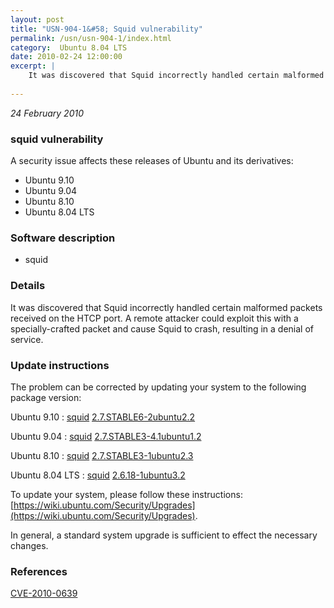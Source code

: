 ```yaml
---
layout: post
title: "USN-904-1&#58; Squid vulnerability"
permalink: /usn/usn-904-1/index.html
category:  Ubuntu 8.04 LTS
date: 2010-02-24 12:00:00
excerpt: |
    It was discovered that Squid incorrectly handled certain malformed packets received on the HTCP port. A remote attacker could exploit this with a specially-crafted packet and cause Squid to crash, resulting in a denial of service. 
    
--- 
```

 
 

*24 February 2010*

### squid vulnerability

A security issue affects these releases of Ubuntu and its derivatives:

* Ubuntu 9.10
* Ubuntu 9.04
* Ubuntu 8.10
* Ubuntu 8.04 LTS

### Software description

* squid 

### Details

It was discovered that Squid incorrectly handled certain malformed packets received on the HTCP port. A remote attacker could exploit this with a specially-crafted packet and cause Squid to crash, resulting in a denial of service. 

### Update instructions

The problem can be corrected by updating your system to the following package version:

Ubuntu 9.10
 : [squid](https://launchpad.net/ubuntu/+source/squid) <span> [2.7.STABLE6-2ubuntu2.2](https://launchpad.net/ubuntu/+source/squid/2.7.STABLE6-2ubuntu2.2) </span> 

Ubuntu 9.04
 : [squid](https://launchpad.net/ubuntu/+source/squid) <span> [2.7.STABLE3-4.1ubuntu1.2](https://launchpad.net/ubuntu/+source/squid/2.7.STABLE3-4.1ubuntu1.2) </span> 

Ubuntu 8.10
 : [squid](https://launchpad.net/ubuntu/+source/squid) <span> [2.7.STABLE3-1ubuntu2.3](https://launchpad.net/ubuntu/+source/squid/2.7.STABLE3-1ubuntu2.3) </span> 

Ubuntu 8.04 LTS
 : [squid](https://launchpad.net/ubuntu/+source/squid) <span> [2.6.18-1ubuntu3.2](https://launchpad.net/ubuntu/+source/squid/2.6.18-1ubuntu3.2) </span> 

To update your system, please follow these instructions: [https://wiki.ubuntu.com/Security/Upgrades](https://wiki.ubuntu.com/Security/Upgrades).

In general, a standard system upgrade is sufficient to effect the necessary changes. 

### References

 
 [CVE-2010-0639](http://people.ubuntu.com/~ubuntu-security/cve/CVE-2010-0639)
 

